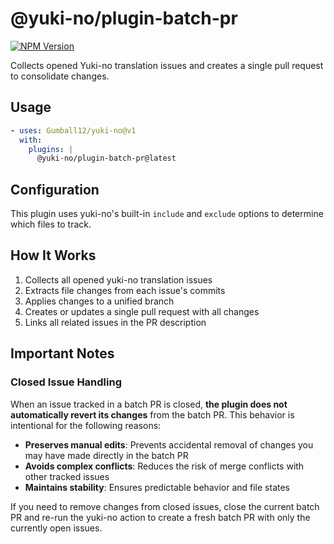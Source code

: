 # @yuki-no/plugin-batch-pr

[![NPM Version](https://img.shields.io/npm/v/@yuki-no/plugin-batch-pr?style=flat-square&label=@yuki-no/plugin-batch-pr)](https://www.npmjs.com/package/@yuki-no/plugin-batch-pr)

Collects opened Yuki-no translation issues and creates a single pull request to consolidate changes.

## Usage

```yaml
- uses: Gumball12/yuki-no@v1
  with:
    plugins: |
      @yuki-no/plugin-batch-pr@latest
```

## Configuration

This plugin uses yuki-no's built-in `include` and `exclude` options to determine which files to track.

## How It Works

1. Collects all opened yuki-no translation issues
2. Extracts file changes from each issue's commits
3. Applies changes to a unified branch
4. Creates or updates a single pull request with all changes
5. Links all related issues in the PR description

## Important Notes

### Closed Issue Handling

When an issue tracked in a batch PR is closed, **the plugin does not automatically revert its changes** from the batch PR. This behavior is intentional for the following reasons:

- **Preserves manual edits**: Prevents accidental removal of changes you may have made directly in the batch PR
- **Avoids complex conflicts**: Reduces the risk of merge conflicts with other tracked issues
- **Maintains stability**: Ensures predictable behavior and file states

If you need to remove changes from closed issues, close the current batch PR and re-run the yuki-no action to create a fresh batch PR with only the currently open issues.
